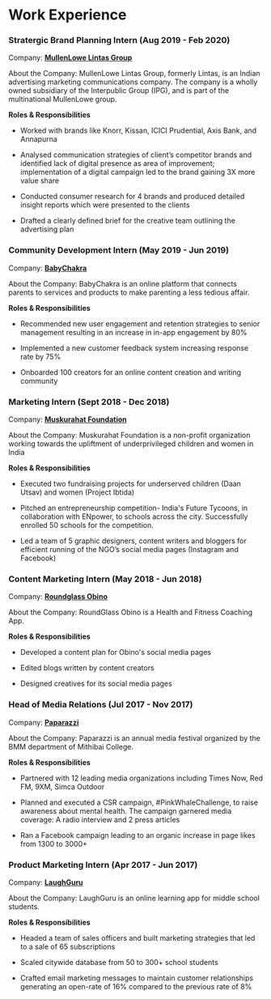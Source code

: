 # Work Experience

### **Stratergic Brand Planning Intern** (Aug 2019 - Feb 2020)

Company: [**MullenLowe Lintas Group**](https://www.mullenlowelintas.in/)

About the Company: MullenLowe Lintas Group, formerly Lintas, is an Indian advertising marketing communications company. The company is a wholly owned subsidiary of the Interpublic Group (IPG), and is part of the multinational MullenLowe group.

**Roles & Responsibilities**

- Worked with brands like Knorr, Kissan, ICICI Prudential, Axis Bank, and Annapurna

- Analysed communication strategies of client’s competitor brands and identified lack of digital presence as area of improvement; implementation of a digital campaign led to the brand gaining 3X more value share 

- Conducted consumer research for 4 brands and produced detailed insight reports which were presented to the clients

- Drafted a clearly defined brief for the creative team outlining the advertising plan



### **Community Development Intern** (May 2019 - Jun 2019)

Company: [**BabyChakra**](https://www.babychakra.com/)

About the Company: BabyChakra is an online platform that connects parents to services and products to make parenting a less tedious affair.

**Roles & Responsibilities**

- Recommended new user engagement and retention strategies to senior management resulting in an increase in in-app engagement by 80% 

- Implemented a new customer feedback system increasing response rate by 75%

- Onboarded 100 creators for an online content creation and writing community


### **Marketing Intern** (Sept 2018 - Dec 2018)

Company: [**Muskurahat Foundation**](https://muskurahat.org.in/)

About the Company: Muskurahat Foundation is a non-profit organization working towards the upliftment of underprivileged children and women in India

**Roles & Responsibilities**

- Executed two fundraising projects for underserved children (Daan Utsav) and women (Project Ibtida)

- Pitched an entrepreneurship competition- India's Future Tycoons, in collaboration with ENpower, to schools across the city. Successfully enrolled 50 schools for the competition.

- Led a team of 5 graphic designers, content writers and bloggers for efficient running of the NGO’s social media pages (Instagram and Facebook)


### **Content Marketing Intern** (May 2018 - Jun 2018)

Company: [**Roundglass Obino**](https://www.obino.in/)

About the Company: RoundGlass Obino is a Health and Fitness Coaching App.

**Roles & Responsibilities**

- Developed a content plan for Obino's social media pages

- Edited blogs written by content creators

- Designed creatives for its social media pages


### **Head of Media Relations** (Jul 2017 - Nov 2017)

Company: [**Paparazzi**](https://m.facebook.com/profile.php?id=612614132192392&ref=content_filter)

About the Company: Paparazzi is an annual media festival organized by the BMM department of Mithibai College.

**Roles & Responsibilities**

- Partnered with 12 leading media organizations including Times Now, Red FM, 9XM, Simca Outdoor

- Planned and executed a CSR campaign, #PinkWhaleChallenge, to raise awareness about mental health. The campaign garnered media coverage: A radio interview and 2 press articles 

- Ran a Facebook campaign leading to an organic increase in page likes from 1300 to 3000+ 


### **Product Marketing Intern** (Apr 2017 - Jun 2017)

Company: [**LaughGuru**](https://www.laughguru.com/)

About the Company: LaughGuru is an online learning app for middle school students.

**Roles & Responsibilities**

- Headed a team of sales officers and built marketing strategies that led to a sale of 65 subscriptions

- Scaled citywide database from 50 to 300+ school students

- Crafted email marketing messages to maintain customer relationships generating an open-rate of 16% compared to the previous rate of 8% 


